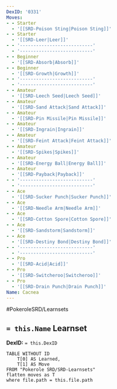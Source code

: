 ```yaml
---
DexID: '0331'
Moves:
- - Starter
  - '[[SRD-Poison Sting|Poison Sting]]'
- - Starter
  - '[[SRD-Leer|Leer]]'
- - '---------------------------'
  - '---------------------------'
- - Beginner
  - '[[SRD-Absorb|Absorb]]'
- - Beginner
  - '[[SRD-Growth|Growth]]'
- - '---------------------------'
  - '---------------------------'
- - Amateur
  - '[[SRD-Leech Seed|Leech Seed]]'
- - Amateur
  - '[[SRD-Sand Attack|Sand Attack]]'
- - Amateur
  - '[[SRD-Pin Missile|Pin Missile]]'
- - Amateur
  - '[[SRD-Ingrain|Ingrain]]'
- - Amateur
  - '[[SRD-Feint Attack|Feint Attack]]'
- - Amateur
  - '[[SRD-Spikes|Spikes]]'
- - Amateur
  - '[[SRD-Energy Ball|Energy Ball]]'
- - Amateur
  - '[[SRD-Payback|Payback]]'
- - '---------------------------'
  - '---------------------------'
- - Ace
  - '[[SRD-Sucker Punch|Sucker Punch]]'
- - Ace
  - '[[SRD-Needle Arm|Needle Arm]]'
- - Ace
  - '[[SRD-Cotton Spore|Cotton Spore]]'
- - Ace
  - '[[SRD-Sandstorm|Sandstorm]]'
- - Ace
  - '[[SRD-Destiny Bond|Destiny Bond]]'
- - '---------------------------'
  - '---------------------------'
- - Pro
  - '[[SRD-Acid|Acid]]'
- - Pro
  - '[[SRD-Switcheroo|Switcheroo]]'
- - Pro
  - '[[SRD-Drain Punch|Drain Punch]]'
Name: Cacnea
---
```


#PokeroleSRD/Learnsets

## `= this.Name` Learnset

**DexID:** `= this.DexID`

```dataview
TABLE WITHOUT ID
    T[0] AS Learned,
    T[1] AS Move
FROM "Pokerole SRD/SRD-Learnsets"
flatten moves as T
where file.path = this.file.path
```
